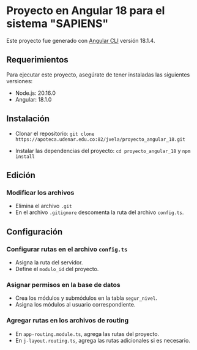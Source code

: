 # Proyecto en Angular 18 para el sistema "SAPIENS"

Este proyecto fue generado con [Angular CLI](https://github.com/angular/angular-cli) versión 18.1.4.

## Requerimientos

Para ejecutar este proyecto, asegúrate de tener instaladas las siguientes versiones:

- Node.js: 20.16.0
- Angular: 18.1.0

## Instalación

- Clonar el repositorio:
   `git clone https://apoteca.udenar.edu.co:82/jvela/proyecto_angular_18.git`
   
- Instalar las dependencias del proyecto:
   `cd proyecto_angular_18` y `npm install`

## Edición

### Modificar los archivos
- Elimina el archivo `.git`
- En el archivo `.gitignore` descomenta la ruta del archivo `config.ts`.

## Configuración

### Configurar rutas en el archivo `config.ts`
- Asigna la ruta del servidor.
- Define el `modulo_id` del proyecto.

### Asignar permisos en la base de datos
- Crea los módulos y submódulos en la tabla `segur_nivel`.
- Asigna los módulos al usuario correspondiente.

### Agregar rutas en los archivos de routing
- En `app-routing.module.ts`, agrega las rutas del proyecto.
- En `j-layout.routing.ts`, agrega las rutas adicionales si es necesario.